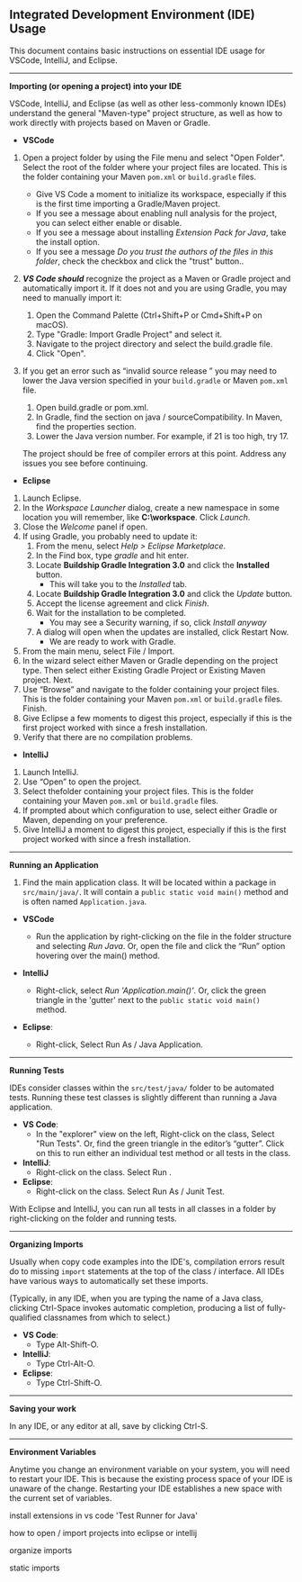 ## Integrated Development Environment (IDE) Usage

This document contains basic instructions on essential IDE usage for VSCode, IntelliJ, and Eclipse.

---
**Importing (or opening a project) into your IDE**

VSCode, IntelliJ, and Eclipse (as well as other less-commonly known IDEs) understand the general "Maven-type" project structure, as well as how to work directly with projects based on Maven or Gradle.

* **VSCode**

1. Open a project folder by using the File menu and select "Open Folder". Select the root of the folder where your project files are located.  This is the folder containing your Maven `pom.xml` or `build.gradle` files.
    * Give VS Code a moment to initialize its workspace, especially if this is the first time importing a Gradle/Maven project.
    * If you see a message about enabling null analysis for the project, you can select either enable or disable.
    * If you see a message about installing _Extension Pack for Java_, take the install option.
    * If you see a message _Do you trust the authors of the files in this folder_, check the checkbox and click the "trust" button..

1. ***VS Code should*** recognize the project as a Maven or Gradle project and automatically import it. If it does not and you are using Gradle, you may need to manually import it:

    1. Open the Command Palette (Ctrl+Shift+P or Cmd+Shift+P on macOS).
    1. Type "Gradle: Import Gradle Project" and select it.
    1. Navigate to the project directory and select the build.gradle file.
    1. Click "Open".

1. If you get an error such as “invalid source release ” you may need to lower the Java version specified in your `build.gradle` or Maven  `pom.xml` file. 

    1. Open build.gradle or pom.xml.
    1. In Gradle, find the section on java / sourceCompatibility. In Maven, find the properties section.
    1. Lower the Java version number. For example, if 21 is too high, try 17.

    The project should be free of compiler errors at this point.  Address any issues you see before continuing.

* **Eclipse**

1. Launch Eclipse.
1. In the *Workspace Launcher* dialog, create a new namespace in some location you will remember, like **C:\workspace**. Click *Launch*.
1. Close the *Welcome* panel if open.
1. If using Gradle, you probably need to update it:
    1. From the menu, select *Help > Eclipse Marketplace*.
    1. In the Find box, type *gradle* and hit enter.
    1. Locate **Buildship Gradle Integration 3.0** and click the __Installed__ button.
        * This will take you to the *Installed* tab.
    1. Locate **Buildship Gradle Integration 3.0** and click the *Update* button.
    1. Accept the license agreement and click *Finish*.
    1. Wait for the installation to be completed.
        * You may see a Security warning, if so, click *Install anyway*
    1. A dialog will open when the updates are installed, click Restart Now.
        * We are ready to work with Gradle.
1. From the main menu, select File / Import.
1. In the wizard select either Maven or Gradle depending on the project type.  Then select either Existing Gradle Project or Existing Maven project. Next.
1. Use “Browse” and navigate to the folder containing your project files.  This is the folder containing your Maven `pom.xml` or `build.gradle` files.  Finish.
1. Give Eclipse a few moments to digest this project, especially if this is the first project worked with since a fresh installation.
1. Verify that there are no compilation problems.

* **IntelliJ**

1. Launch IntelliJ.
1. Use “Open” to open the project.
1. Select thefolder containing your project files.  This is the folder containing your Maven `pom.xml` or `build.gradle` files.
1. If prompted about which configuration to use, select either Gradle or Maven, depending on your preference.
1. Give IntelliJ a moment to digest this project, especially if this is the first project worked with since a fresh installation.


---
**Running an Application**

1. Find the main application class.  It will be located within a package in `src/main/java/`.  It will contain a `public static void main()` method and is often named `Application.java`.

* **VSCode**
    * Run the application by right-clicking on the file in the folder structure and selecting _Run Java_.  Or, open the file and click the “Run” option hovering over the main() method.

* **IntelliJ**
    * Right-click, select _Run 'Application.main()'_.  Or, click the green triangle in the 'gutter' next to the `public static void main()` method. 

* **Eclipse**: 
    * Right-click, Select Run As / Java Application.

---
**Running Tests**

IDEs consider classes within the `src/test/java/` folder to be automated tests.  Running these test classes is slightly different than running a Java application.

* **VS Code**: 
    * In the "explorer" view on the left, Right-click on the class, Select "Run Tests".  Or, find the green triangle in the editor’s “gutter”. Click on this to run either an individual test method or all tests in the class.
* **IntelliJ**: 
    * Right-click on the class. Select Run <name-of-test-class>.
* **Eclipse**: 
    * Right-click on the class. Select Run As / Junit Test.

With Eclipse and IntelliJ, you can run all tests in all classes in a folder by right-clicking on the folder and running tests.


---
**Organizing Imports**

Usually when copy code examples into the IDE's, compilation errors result do to missing `import` statements at the top of the class / interface.  All IDEs have various ways to automatically set these imports.

(Typically, in any IDE, when you are typing the name of a Java class, clicking Ctrl-Space invokes automatic completion, producing a list of fully-qualified classnames from which to select.)

* **VS Code**: 
    * Type Alt-Shift-O.
* **IntelliJ**: 
    * Type Ctrl-Alt-O.
* **Eclipse**: 
    * Type Ctrl-Shift-O.

---
**Saving your work**

In any IDE, or any editor at all, save by clicking Ctrl-S.

---
**Environment Variables**

Anytime you change an environment variable on your system, you will need to restart your IDE.  This is because the existing process space of your IDE is unaware of the change.  Restarting your IDE establishes a new space with the current set of variables.


install extensions in vs code
'Test Runner for Java'

how to open / import projects into eclipse or intellij

organize imports

static imports